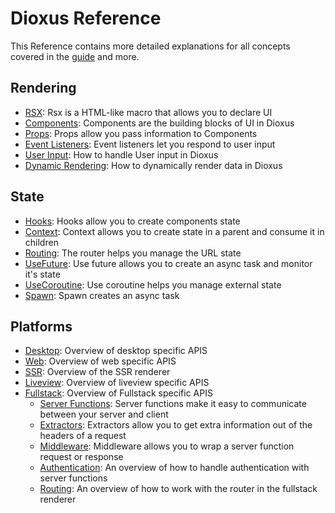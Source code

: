 # Dioxus Reference

This Reference contains more detailed explanations for all concepts covered in the [guide](../guide/index.md) and more.

## Rendering

- [RSX](rsx.md): Rsx is a HTML-like macro that allows you to declare UI
- [Components](components.md): Components are the building blocks of UI in Dioxus
- [Props](component_props.md): Props allow you pass information to Components
- [Event Listeners](event_handlers.md): Event listeners let you respond to user input
- [User Input](user_input.md): How to handle User input in Dioxus
- [Dynamic Rendering](dynamic_rendering.md): How to dynamically render data in Dioxus

## State

- [Hooks](hooks.md): Hooks allow you to create components state
- [Context](context.md): Context allows you to create state in a parent and consume it in children
- [Routing](router.md): The router helps you manage the URL state
- [UseFuture](use_future.md): Use future allows you to create an async task and monitor it's state
- [UseCoroutine](use_coroutine.md): Use coroutine helps you manage external state
- [Spawn](spawn.md): Spawn creates an async task

## Platforms

- [Desktop](desktop/index.md): Overview of desktop specific APIS
- [Web](web/index.md): Overview of web specific APIS
- [SSR](ssr.md): Overview of the SSR renderer
- [Liveview](liveview.md): Overview of liveview specific APIS
- [Fullstack](fullstack/index.md): Overview of Fullstack specific APIS
    - [Server Functions](fullstack/server_functions.md): Server functions make it easy to communicate between your server and client
    - [Extractors](fullstack/extractors.md): Extractors allow you to get extra information out of the headers of a request
    - [Middleware](fullstack/middleware.md): Middleware allows you to wrap a server function request or response
    - [Authentication](fullstack/authentication.md): An overview of how to handle authentication with server functions
    - [Routing](fullstack/routing.md): An overview of how to work with the router in the fullstack renderer
